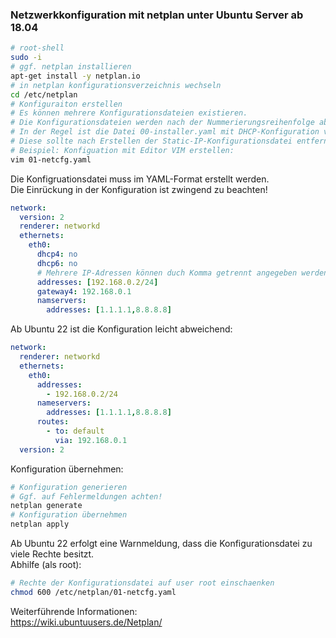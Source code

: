 ### Netzwerkkonfiguration mit netplan unter Ubuntu Server ab 18.04

```bash
# root-shell
sudo -i
# ggf. netplan installieren
apt-get install -y netplan.io
# in netplan konfigurationsverzeichnis wechseln
cd /etc/netplan
# Konfiguraiton erstellen
# Es können mehrere Konfigurationsdateien existieren.
# Die Konfigurationsdateien werden nach der Nummerierungsreihenfolge abgearbeitet.
# In der Regel ist die Datei 00-installer.yaml mit DHCP-Konfiguration vorhanden.
# Diese sollte nach Erstellen der Static-IP-Konfigurationsdatei entfernt werden.
# Beispiel: Konfiguation mit Editor VIM erstellen:
vim 01-netcfg.yaml
```
Die Konfigruationsdatei muss im YAML-Format erstellt werden.  
Die Einrückung in der Konfiguration ist zwingend zu beachten!

```yaml
network:
  version: 2
  renderer: networkd
  ethernets:
    eth0:
      dhcp4: no
      dhcp6: no
      # Mehrere IP-Adressen können duch Komma getrennt angegeben werden
      addresses: [192.168.0.2/24]
      gateway4: 192.168.0.1
      namservers:
        addresses: [1.1.1.1,8.8.8.8]
```
Ab Ubuntu 22 ist die Konfiguration leicht abweichend:

```yaml
network:
  renderer: networkd
  ethernets:
    eth0:
      addresses:
        - 192.168.0.2/24
      nameservers:
        addresses: [1.1.1.1,8.8.8.8]
      routes:
        - to: default
          via: 192.168.0.1
  version: 2
```

Konfiguration übernehmen:
```bash
# Konfiguration generieren
# Ggf. auf Fehlermeldungen achten!
netplan generate
# Konfiguration übernehmen
netplan apply
```
Ab Ubuntu 22 erfolgt eine Warnmeldung, dass die Konfigurationsdatei zu viele Rechte besitzt.  
Abhilfe (als root):
```bash
# Rechte der Konfigurationsdatei auf user root einschaenken
chmod 600 /etc/netplan/01-netcfg.yaml
```

Weiterführende Informationen:  
https://wiki.ubuntuusers.de/Netplan/
